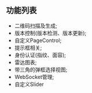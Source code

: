 ## 功能列表
* 二维码扫描及生成;
* 版本控制(版本检测、版本更新);
* 自定义PageControl;
* 提示框相关;
* 身份认证(指纹、面容);
* 雷达图表;
* 带三角的弹框选择视图;
* WebSocket管理;
* 自定义Slider

